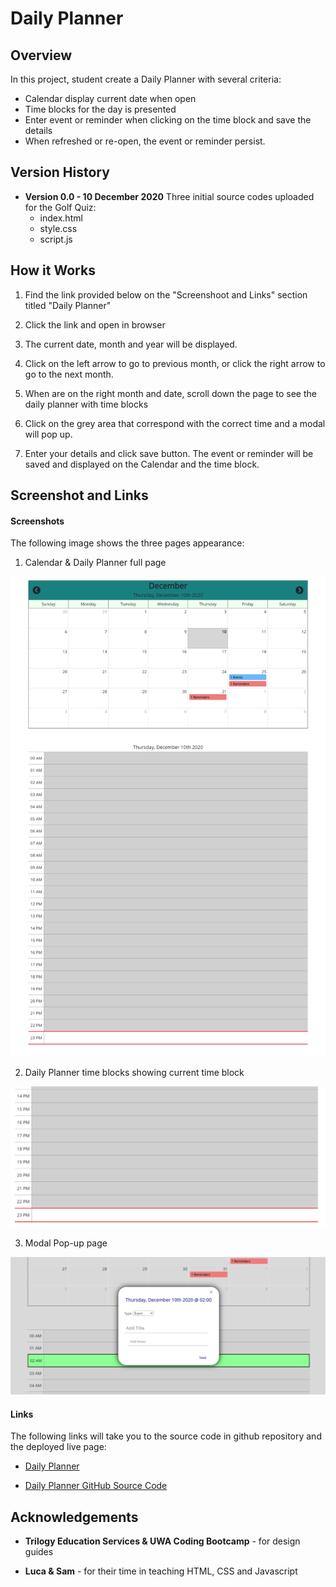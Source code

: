 # Daily Planner

## Overview

In this project, student create a Daily Planner with several criteria:
* Calendar display current date when open
* Time blocks for the day is presented 
* Enter event or reminder when clicking on the time block and save the details
* When refreshed or re-open, the event or reminder persist.

## Version History

* **Version 0.0 - 10 December 2020**
    Three initial source codes uploaded for the Golf Quiz:
    * index.html
    * style.css
    * script.js

## How it Works

1. Find the link provided below on the "Screenshoot and Links" section titled "Daily Planner"

2. Click the link and open in browser

3. The current date, month and year will be displayed.

4. Click on the left arrow to go to previous month, or click the right arrow to go to the next month.

5. When are on the right month and date, scroll down the page to see the daily planner with time blocks

6. Click on the grey area that correspond with the correct time and a modal will pop up.

7. Enter your details and click save button. The event or reminder will be saved and displayed on the Calendar and the time block.

## Screenshot and Links

#### Screenshots
The following image shows the three pages appearance:

1. Calendar & Daily Planner full page

![screenshot of Calendar](Images/full-page-calendar-and-daily-planner.png)

2. Daily Planner time blocks showing current time block

![screenshot of Daily Planner time blocks](Images/time-block-and-current-time.png)

3. Modal Pop-up page

![screenshot of Modal Pop Up](Images/modal-pop-up.png)

#### Links
The following links will take you to the source code in github repository and the deployed live page:

* [Daily Planner](https://vsumargo.github.io/Golf-Quiz/)

* [Daily Planner GitHub Source Code](https://github.com/vsumargo/Golf-Quiz)

## Acknowledgements

* **Trilogy Education Services & UWA Coding Bootcamp** - for design guides

* **Luca & Sam** - for their time in teaching HTML, CSS and Javascript



